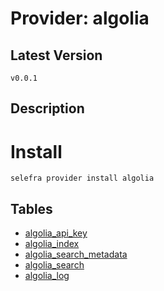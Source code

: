 # Provider: algolia

## Latest Version 

```
v0.0.1
```
## Description 


# Install 

```
selefra provider install algolia
```


## Tables 

- [algolia_api_key](algolia_api_key.md)
- [algolia_index](algolia_index.md)
- [algolia_search_metadata](algolia_search_metadata.md)
- [algolia_search](algolia_search.md)
- [algolia_log](algolia_log.md)


